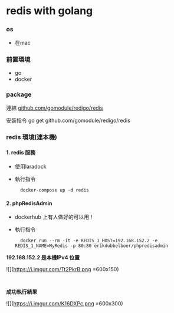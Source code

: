 redis with golang
===

### os
- 在mac

### 前置環境
- go
- docker

### package
連結
[github.com/gomodule/redigo/redis](https://github.com/gomodule/redigo)

安裝指令
    go get github.com/gomodule/redigo/redis

### redis 環境(連本機)

#### 1. redis 服務
- 使用laradock
- 執行指令

        docker-compose up -d redis
        
#### 2. phpRedisAdmin
- dockerhub 上有人做好的可以用！
- 執行指令
    
        docker run --rm -it -e REDIS_1_HOST=192.168.152.2 -e REDIS_1_NAME=MyRedis -p 80:80 erikdubbelboer/phpredisadmin

**192.168.152.2 是本機IPv4 位置**

![](https://i.imgur.com/Tt2PkrB.png =600x150)
    
```
```

```
```

**成功執行結果**

![](https://i.imgur.com/K16DXPc.png =600x300)

